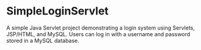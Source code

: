 # SimpleLoginServlet
A simple Java Servlet project demonstrating a login system using Servlets, JSP/HTML, and MySQL. Users can log in with a username and password stored in a MySQL database.
